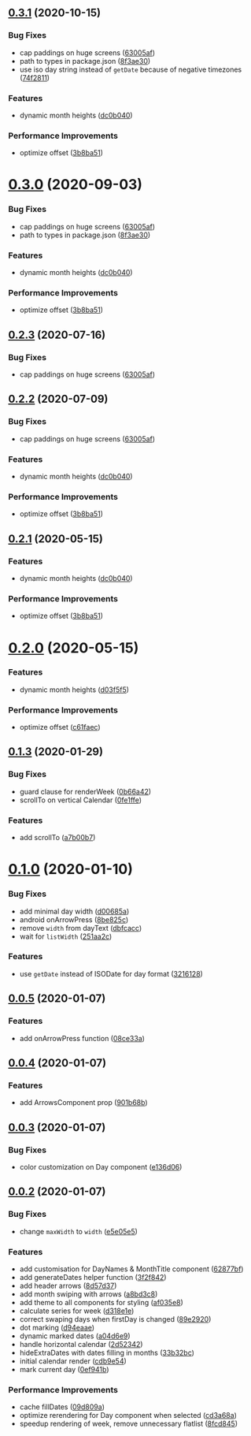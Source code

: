 ## [0.3.1](https://github.com/versum/rn-calendar/compare/rn-calendar@0.2.2...0.3.1) (2020-10-15)


### Bug Fixes

* cap paddings on huge screens ([63005af](https://github.com/versum/rn-calendar/commit/63005af248743de79ed9caf8f4e3108a59693448))
* path to types in package.json ([8f3ae30](https://github.com/versum/rn-calendar/commit/8f3ae30ad93c69268607ee77471fb0126681e578))
* use iso day string instead of `getDate` because of negative timezones ([74f2811](https://github.com/versum/rn-calendar/commit/74f2811b924c2d057a510ec93b5ee397c5ed50af))


### Features

* dynamic month heights ([dc0b040](https://github.com/versum/rn-calendar/commit/dc0b040ca97bffc873a25bd59d1d2fa88ad0439b))


### Performance Improvements

* optimize offset ([3b8ba51](https://github.com/versum/rn-calendar/commit/3b8ba51b03132cf70149e9c55466778e340e59dd))

# [0.3.0](https://github.com/versum/rn-calendar/compare/rn-calendar@0.2.2...rn-calendar@0.3.0) (2020-09-03)


### Bug Fixes

* cap paddings on huge screens ([63005af](https://github.com/versum/rn-calendar/commit/63005af248743de79ed9caf8f4e3108a59693448))
* path to types in package.json ([8f3ae30](https://github.com/versum/rn-calendar/commit/8f3ae30ad93c69268607ee77471fb0126681e578))


### Features

* dynamic month heights ([dc0b040](https://github.com/versum/rn-calendar/commit/dc0b040ca97bffc873a25bd59d1d2fa88ad0439b))


### Performance Improvements

* optimize offset ([3b8ba51](https://github.com/versum/rn-calendar/commit/3b8ba51b03132cf70149e9c55466778e340e59dd))

## [0.2.3](https://github.com/versum/rn-calendar/compare/rn-calendar@0.2.2...rn-calendar@0.2.3) (2020-07-16)


### Bug Fixes

* cap paddings on huge screens ([63005af](https://github.com/versum/rn-calendar/commit/63005af248743de79ed9caf8f4e3108a59693448))

## [0.2.2](https://github.com/versum/rn-calendar/compare/rn-calendar@0.2.0...rn-calendar@0.2.2) (2020-07-09)


### Bug Fixes

* cap paddings on huge screens ([63005af](https://github.com/versum/rn-calendar/commit/63005af248743de79ed9caf8f4e3108a59693448))


### Features

* dynamic month heights ([dc0b040](https://github.com/versum/rn-calendar/commit/dc0b040ca97bffc873a25bd59d1d2fa88ad0439b))


### Performance Improvements

* optimize offset ([3b8ba51](https://github.com/versum/rn-calendar/commit/3b8ba51b03132cf70149e9c55466778e340e59dd))

## [0.2.1](https://github.com/versum/rn-calendar/compare/v0.1.3...rn-calendar@0.2.1) (2020-05-15)


### Features

* dynamic month heights ([dc0b040](https://github.com/versum/rn-calendar/commit/dc0b040ca97bffc873a25bd59d1d2fa88ad0439b))


### Performance Improvements

* optimize offset ([3b8ba51](https://github.com/versum/rn-calendar/commit/3b8ba51b03132cf70149e9c55466778e340e59dd))

# [0.2.0](https://github.com/versum/rn-calendar/compare/v0.1.3...rn-calendar@0.2.0) (2020-05-15)


### Features

* dynamic month heights ([d03f5f5](https://github.com/versum/rn-calendar/commit/d03f5f55270d77002424ce49f4c6c3287e96c4ba))


### Performance Improvements

* optimize offset ([c61faec](https://github.com/versum/rn-calendar/commit/c61faec8744f798513e2759ea28e2418fe6645f1))



## [0.1.3](https://github.com/versum/rn-calendar/compare/v0.1.3...rn-calendar@0.2.0) (2020-01-29)


### Bug Fixes

* guard clause for renderWeek ([0b66a42](https://github.com/versum/rn-calendar/commit/0b66a424638354742936086591e46d9a9217c406))
* scrollTo on vertical Calendar ([0fe1ffe](https://github.com/versum/rn-calendar/commit/0fe1ffe6ac1c9b97cf826ceb72974cde9332352a))


### Features

* add scrollTo ([a7b00b7](https://github.com/versum/rn-calendar/commit/a7b00b77e030fb23495115d10e41719fee809715))



# [0.1.0](https://github.com/versum/rn-calendar/compare/v0.1.3...rn-calendar@0.2.0) (2020-01-10)


### Bug Fixes

* add minimal day width ([d00685a](https://github.com/versum/rn-calendar/commit/d00685ab10ecd197951a5512554504423be5a9e6))
* android onArrowPress ([8be825c](https://github.com/versum/rn-calendar/commit/8be825ca03acc599d50d667ed651a3040a0feaf0))
* remove `width` from dayText ([dbfcacc](https://github.com/versum/rn-calendar/commit/dbfcacc2db1f571d1fdefc527d983ca736a692a3))
* wait for `listWidth` ([251aa2c](https://github.com/versum/rn-calendar/commit/251aa2c189865ed6453e74367b6406dfb08bd535))


### Features

* use `getDate` instead of ISODate for day format ([3216128](https://github.com/versum/rn-calendar/commit/321612827f164d500a731b858035740eb94f5f73))



## [0.0.5](https://github.com/versum/rn-calendar/compare/v0.1.3...rn-calendar@0.2.0) (2020-01-07)


### Features

* add onArrowPress function ([08ce33a](https://github.com/versum/rn-calendar/commit/08ce33ae037484cba542f2ebfb3464e309e0697e))



## [0.0.4](https://github.com/versum/rn-calendar/compare/v0.1.3...rn-calendar@0.2.0) (2020-01-07)


### Features

* add ArrowsComponent prop ([901b68b](https://github.com/versum/rn-calendar/commit/901b68bb78a2567ff478703a5ad7359685e45d50))



## [0.0.3](https://github.com/versum/rn-calendar/compare/v0.1.3...rn-calendar@0.2.0) (2020-01-07)


### Bug Fixes

* color customization on Day component ([e136d06](https://github.com/versum/rn-calendar/commit/e136d06df99a00ef061787324c2d85fc0d0c77ba))



## [0.0.2](https://github.com/versum/rn-calendar/compare/v0.1.3...rn-calendar@0.2.0) (2020-01-07)


### Bug Fixes

* change `maxWidth` to `width` ([e5e05e5](https://github.com/versum/rn-calendar/commit/e5e05e5a5204298ed0cdd0e24e7229ee15c885cd))


### Features

* add customisation for DayNames & MonthTitle component ([62877bf](https://github.com/versum/rn-calendar/commit/62877bf442f0b86e0b69e17ceda0b082a801d0f0))
* add generateDates helper function ([3f2f842](https://github.com/versum/rn-calendar/commit/3f2f8421d36c81778bc91c8643a8822a3d3b7262))
* add header arrows ([8d57d37](https://github.com/versum/rn-calendar/commit/8d57d378b136bc66e7ed6a1b3bb98ba33f493d04))
* add month swiping with arrows ([a8bd3c8](https://github.com/versum/rn-calendar/commit/a8bd3c88fe2fe2a39c64767d524252feb05e7ce8))
* add theme to all components for styling ([af035e8](https://github.com/versum/rn-calendar/commit/af035e80b57f086ff4f5e99f30849db0be1af27b))
* calculate series for week ([d318e1e](https://github.com/versum/rn-calendar/commit/d318e1e656a3ee6b479d83fe6a6a9e99015fa160))
* correct swaping days when firstDay is changed ([89e2920](https://github.com/versum/rn-calendar/commit/89e2920bb0411f8db926830e3a292997b77cbe12))
* dot marking ([d94eaae](https://github.com/versum/rn-calendar/commit/d94eaae885952b61f99b68e48ba700f939e85eeb))
* dynamic marked dates ([a04d6e9](https://github.com/versum/rn-calendar/commit/a04d6e96a974f058f774a560c2845b57f210d50e))
* handle horizontal calendar ([2d52342](https://github.com/versum/rn-calendar/commit/2d523425bad879dd822a6bff5310e9f137e2fa59))
* hideExtraDates with dates filling in months ([33b32bc](https://github.com/versum/rn-calendar/commit/33b32bc6ae182fec707470dcf83f0caaf935e0c9))
* initial calendar render ([cdb9e54](https://github.com/versum/rn-calendar/commit/cdb9e5456fe5dda93348dfe1b1082b44a8fd292e))
* mark current day ([0ef941b](https://github.com/versum/rn-calendar/commit/0ef941bfc593d9dec70ce190719180addcdfe16f))


### Performance Improvements

* cache fillDates ([09d809a](https://github.com/versum/rn-calendar/commit/09d809a47bcc95252f6a7f61150dc97ae8f2b2f2))
* optimize rerendering for Day component when selected ([cd3a68a](https://github.com/versum/rn-calendar/commit/cd3a68a0b09e4cd75d6ca8788bceb90714833d0a))
* speedup rendering of week, remove unnecessary flatlist ([8fcd845](https://github.com/versum/rn-calendar/commit/8fcd8459e3b35527b543eaec0c11452e673af50c))

